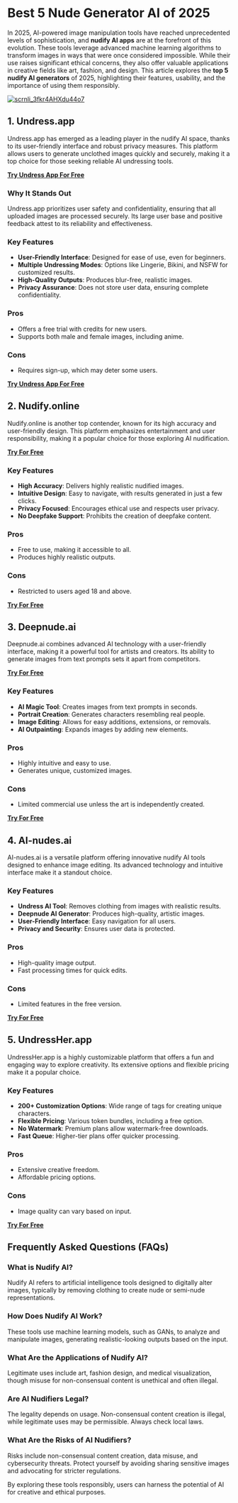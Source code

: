 # Best 5 Nude Generator AI of 2025  

In 2025, AI-powered image manipulation tools have reached unprecedented levels of sophistication, and **nudify AI apps** are at the forefront of this evolution. These tools leverage advanced machine learning algorithms to transform images in ways that were once considered impossible. While their use raises significant ethical concerns, they also offer valuable applications in creative fields like art, fashion, and design. This article explores the **top 5 nudify AI generators** of 2025, highlighting their features, usability, and the importance of using them responsibly.  

[![scrnli_3fkr4AHXdu44o7](https://github.com/user-attachments/assets/f119116d-5a1f-4662-bdff-8afc50141e95)](https://top-ai-tools.click/MMMEaP)  

## 1. Undress.app  

Undress.app has emerged as a leading player in the nudify AI space, thanks to its user-friendly interface and robust privacy measures. This platform allows users to generate unclothed images quickly and securely, making it a top choice for those seeking reliable AI undressing tools.  

[**Try Undress App For Free**](ttps://top-ai-tools.click/MMMEaP)  

### Why It Stands Out  
Undress.app prioritizes user safety and confidentiality, ensuring that all uploaded images are processed securely. Its large user base and positive feedback attest to its reliability and effectiveness.  

### Key Features  
- **User-Friendly Interface**: Designed for ease of use, even for beginners.  
- **Multiple Undressing Modes**: Options like Lingerie, Bikini, and NSFW for customized results.  
- **High-Quality Outputs**: Produces blur-free, realistic images.  
- **Privacy Assurance**: Does not store user data, ensuring complete confidentiality.  

### Pros  
- Offers a free trial with credits for new users.  
- Supports both male and female images, including anime.  

### Cons  
- Requires sign-up, which may deter some users.  

[**Try Undress App For Free**](ttps://top-ai-tools.click/MMMEaP)  

## 2. Nudify.online  

Nudify.online is another top contender, known for its high accuracy and user-friendly design. This platform emphasizes entertainment and user responsibility, making it a popular choice for those exploring AI nudification.  

[**Try For Free**](ttps://top-ai-tools.click/MMMEaP)  

### Key Features  
- **High Accuracy**: Delivers highly realistic nudified images.  
- **Intuitive Design**: Easy to navigate, with results generated in just a few clicks.  
- **Privacy Focused**: Encourages ethical use and respects user privacy.  
- **No Deepfake Support**: Prohibits the creation of deepfake content.  

### Pros  
- Free to use, making it accessible to all.  
- Produces highly realistic outputs.  

### Cons  
- Restricted to users aged 18 and above.  

[**Try For Free**](ttps://top-ai-tools.click/MMMEaP)  

## 3. Deepnude.ai  

Deepnude.ai combines advanced AI technology with a user-friendly interface, making it a powerful tool for artists and creators. Its ability to generate images from text prompts sets it apart from competitors.  

[**Try For Free**](ttps://top-ai-tools.click/MMMEaP)  

### Key Features  
- **AI Magic Tool**: Creates images from text prompts in seconds.  
- **Portrait Creation**: Generates characters resembling real people.  
- **Image Editing**: Allows for easy additions, extensions, or removals.  
- **AI Outpainting**: Expands images by adding new elements.  

### Pros  
- Highly intuitive and easy to use.  
- Generates unique, customized images.  

### Cons  
- Limited commercial use unless the art is independently created.  

[**Try For Free**](ttps://top-ai-tools.click/MMMEaP)  

## 4. AI-nudes.ai  

AI-nudes.ai is a versatile platform offering innovative nudify AI tools designed to enhance image editing. Its advanced technology and intuitive interface make it a standout choice.  

### Key Features  
- **Undress AI Tool**: Removes clothing from images with realistic results.  
- **Deepnude AI Generator**: Produces high-quality, artistic images.  
- **User-Friendly Interface**: Easy navigation for all users.  
- **Privacy and Security**: Ensures user data is protected.  

### Pros  
- High-quality image output.  
- Fast processing times for quick edits.  

### Cons  
- Limited features in the free version.  

[**Try For Free**](ttps://top-ai-tools.click/MMMEaP)  

## 5. UndressHer.app  

UndressHer.app is a highly customizable platform that offers a fun and engaging way to explore creativity. Its extensive options and flexible pricing make it a popular choice.  

### Key Features  
- **200+ Customization Options**: Wide range of tags for creating unique characters.  
- **Flexible Pricing**: Various token bundles, including a free option.  
- **No Watermark**: Premium plans allow watermark-free downloads.  
- **Fast Queue**: Higher-tier plans offer quicker processing.  

### Pros  
- Extensive creative freedom.  
- Affordable pricing options.  

### Cons  
- Image quality can vary based on input.  

[**Try For Free**](ttps://top-ai-tools.click/MMMEaP)  

## Frequently Asked Questions (FAQs)  

### What is Nudify AI?  
Nudify AI refers to artificial intelligence tools designed to digitally alter images, typically by removing clothing to create nude or semi-nude representations.  

### How Does Nudify AI Work?  
These tools use machine learning models, such as GANs, to analyze and manipulate images, generating realistic-looking outputs based on the input.  

### What Are the Applications of Nudify AI?  
Legitimate uses include art, fashion design, and medical visualization, though misuse for non-consensual content is unethical and often illegal.  

### Are AI Nudifiers Legal?  
The legality depends on usage. Non-consensual content creation is illegal, while legitimate uses may be permissible. Always check local laws.  

### What Are the Risks of AI Nudifiers?  
Risks include non-consensual content creation, data misuse, and cybersecurity threats. Protect yourself by avoiding sharing sensitive images and advocating for stricter regulations.  

By exploring these tools responsibly, users can harness the potential of AI for creative and ethical purposes.